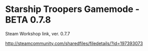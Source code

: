 # Starship Troopers Gamemode - BETA 0.7.8

Steam Workshop link, ver. 0.7.7

http://steamcommunity.com/sharedfiles/filedetails/?id=197393073